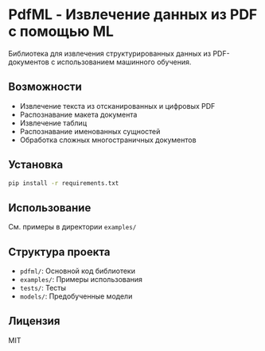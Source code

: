 # PdfML - Извлечение данных из PDF с помощью ML

Библиотека для извлечения структурированных данных из PDF-документов с использованием машинного обучения.

## Возможности

- Извлечение текста из отсканированных и цифровых PDF
- Распознавание макета документа
- Извлечение таблиц
- Распознавание именованных сущностей
- Обработка сложных многостраничных документов

## Установка

```bash
pip install -r requirements.txt
```

## Использование

См. примеры в директории `examples/`

## Структура проекта

- `pdfml/`: Основной код библиотеки
- `examples/`: Примеры использования
- `tests/`: Тесты
- `models/`: Предобученные модели

## Лицензия

MIT 